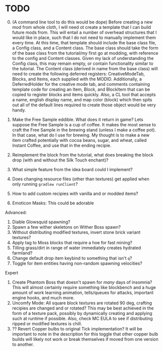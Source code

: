 # TODO


0. (A command line tool to do this would be dope) Before creating a new mod from whole cloth, I will need ot create a template that I can build future mods from. This will entail a number of overhead structures that I would like in place, such that I do not need to manually implement them every time. At this time, that template should include the base class file, a Config class, and a Content class. The base class should take the form of the base class from the tutorial/my first go at modding, with reference to the config and Content classes. Given my lack of understanding the Config class, this may remain empty, or contain functionality similar to the tutorial. The Content class (derived in name from the base class) will need to create the following deferred registers: CreativeModeTab, Blocks, and Items, each supplied with the MODID. Additionally, a DeferredHolder for the creative mode tab, and comments containing template code for creating an Item, Block, and BlockItem that can be copied to register blocks and items quickly. Also, a CL tool that accepts a name, english display name, and map color (block) which then spits out all of the default lines required to create those object would be very handy.


1. Make the Free Sample eddible. What does it return in game?
    Lets suppose the Free Sample is a cup of coffee. It makes the most sense to craft the Free Sample in the brewing stand (unless I make a coffee pot).
    In that case, what do I use for brewing. My thought is to make a new item crafted potentially with cocoa beans, sugar, and wheat, called Instant Coffee, and use that in the ending recipie.
2. Reimplement the block from the tutorial, what does breaking the block drop (with and without the Silk Touch enchant)?
3. What simple feature from the idea board could I implement?
4. Does changing resource files (other than textures) get applied when only running `gradlew runClient`?
5. How to add custom recipies with vanilla and or modded items?
6. Emoticon Masks: This could be adorable


Advanced:
1. Diable Glowsquid spawning?
2. Spawn a few wither skeletons on Wither Boss spawn?
3. Without distributing modified textures, invert stone brick variant textures?
4. Apply tag to Moss blocks that require a hoe for fast mining?
5. Tilling grass/dirt in range of water immediately creates hydrated farmland?
6. Change default drop item keybind to something that isn't `q`?
7. Toggle for item entities having non-random spawning velocities?



Expert
1. Create Phantom Boss that doesn't spawn for *many* days of insomnia?
    This will almost certainly require something like blockbench and a huge amount of work learning animation, tells/queues for attacks, important engine hooks, and much more.
2. Uncomfy Mode: All square block textures are rotated 90 deg, crafting recipies are changed and or rotated?
    This may be best achieved in the form of a texture pack, possibly by dynamically creating and applying such at runtime if possible. Also, check MC EULA to see if distributing ripped or modified textures is chill.
3. ?? Revert Copper bulbs to original Tick implementation?
    It will be important to note in the description for this toggle that other copper bulb builds will likely not work or break themselves if moved from one version to another.